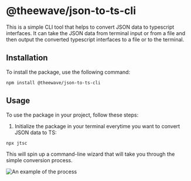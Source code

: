 # @theewave/json-to-ts-cli

This is a simple CLI tool that helps to convert JSON data to typescript interfaces. It can take the JSON data from terminal input or from a file and then output the converted typescript interfaces to a file or to the terminal.

## Installation

To install the package, use the following command:

```shell
npm install @theewave/json-to-ts-cli
```

## Usage

To use the package in your project, follow these steps:

1. Initialize the package in your terminal everytime you want to convert JSON data to TS:

```shell
npx jtsc
```

This will spin up a command-line wizard that will take you through the simple conversion process.

![An example of the process](https://drive.google.com/uc?id=1AhLeZFTJ57o2wByopLh9KAudKzEw8B6D)
